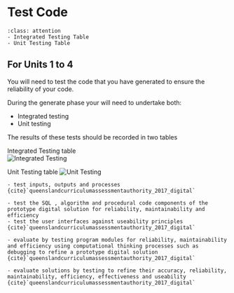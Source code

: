 # Test Code

```{admonition} Tools use:
:class: attention 
- Integrated Testing Table
- Unit Testing Table
```

## For Units 1 to 4
You will need to test the code that you have generated to ensure the reliability of your code.

During the generate phase your will need to undertake both:
- Integrated testing
- Unit testing

The results of these tests should be recorded in two tables

Integrated Testing table  
![Integrated Testing](./assets/integrated_testing.png)

Unit Testing table
![Unit Testing](./assets/unit_testing.png)


```{admonition} Unit 1 subject matter covered:
- test inputs, outputs and processes
{cite}`queenslandcurriculumassessmentauthority_2017_digital`
```

```{admonition} Unit 2 subject matter covered:
- test the SQL , algorithm and procedural code components of the prototype digital solution for reliability, maintainability and efficiency
- test the user interfaces against useability principles
{cite}`queenslandcurriculumassessmentauthority_2017_digital`
```

```{admonition} Unit 3 subject matter covered:
- evaluate by testing program modules for reliability, maintainability and efficiency using computational thinking processes such as debugging to refine a prototype digital solution
{cite}`queenslandcurriculumassessmentauthority_2017_digital`
```

```{admonition} Unit 4 subject matter covered:
- evaluate solutions by testing to refine their accuracy, reliability, maintainability, efficiency, effectiveness and useability
{cite}`queenslandcurriculumassessmentauthority_2017_digital`
```